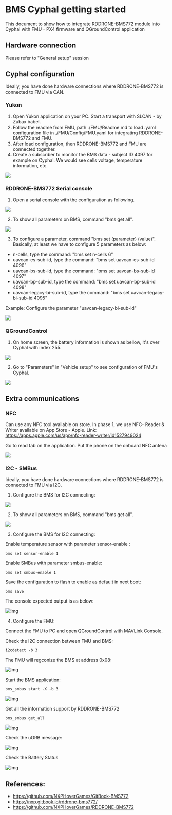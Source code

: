 # BMS Cyphal getting started

This document to show how to integrate RDDRONE-BMS772 module into Cyphal with FMU - PX4 firmware and QGroundControl application

## Hardware connection

Please refer to "General setup" session

## Cyphal configuration

Ideally, you have done hardware connections where RDDRONE-BMS772 is connected to FMU via CAN.

### Yukon

1. Open Yukon application on your PC. Start a transport with SLCAN - by Zubax babel.
2. Follow the readme from FMU, path ./FMU/Readme.md to load .yaml configuration file in ./FMU/Config/FMU.yaml for integrating RDDRONE-BMS772 and FMU.
3. After load configuration, then RDDRONE-BMS772 and FMU are connected together.
4. Create a subscriber to monitor the BMS data - subject ID 4097 for example on Cyphal. We would see cells voltage, temperature information, etc.

![](./Record/BMS-Yukon-data.png)

### RDDRONE-BMS772 Serial console

1. Open a serial console with the configuration as following.

![](./Record/Console-baudrate-cfg.png)

2. To show all parameters on BMS, command "bms get all".

![](./Record/Console-get-all.png)

3. To configure a parameter, command "bms set (parameter) (value)". Basically, at least we have to configure 5 parameters as below:

- n-cells, type the command: "bms set n-cells 6"
- uavcan-es-sub-id, type the command: "bms set uavcan-es-sub-id 4096"
- uavcan-bs-sub-id, type the command: "bms set uavcan-bs-sub-id 4097"
- uavcan-bp-sub-id, type the command: "bms set uavcan-bp-sub-id 4098"
- uavcan-legacy-bi-sub-id, type the command: "bms set uavcan-legacy-bi-sub-id 4095"

 Example:
 Configure the parameter "uavcan-legacy-bi-sub-id"

![](./Record/Console-bms-set-subject-id.png)

### QGroundControl

1. On home screen, the battery information is shown as bellow, it's over Cyphal with index 255.

![](./Record/QGC-BMS-data.png)

2. Go to "Parameters" in "Vehicle setup" to see configuration of FMU's Cyphal.

![](./Record/QGC-FMUandBMS-Cyphal.png)

## Extra communications

### NFC

Can use any NFC tool available on store. In phase 1, we use NFC- Reader & Writer available on App Store - Apple. Link: https://apps.apple.com/us/app/nfc-reader-writer/id1527949024

Go to read tab on the application. Put the phone on the onboard NFC antena

![](./Record/NFC-data.png)

### I2C - SMBus

Ideally, you have done hardware connections where RDDRONE-BMS772 is connected to FMU via I2C.

1. Configure the BMS for I2C connecting:

![](./Record/Console-baudrate-cfg.png)

2. To show all parameters on BMS, command "bms get all".

![](./Record/Console-get-all.png)

3. Configure the BMS for I2C connecting:

Enable temperature sensor with parameter sensor-enable :

```
bms set sensor-enable 1
```

Enable SMBus with parameter smbus-enable:

```
bms set smbus-enable 1
```

Save the configuration to flash to enable as default in next boot:

```
bms save
```

The console expected output is as below:

![img](./Record/Console-expected-bms-smbus.png)

4. Configure the FMU:

Connect the FMU to PC and open QGroundControl with MAVLink Console.

Check the I2C connection between FMU and BMS:

```
i2cdetect -b 3
```

The FMU will regconize the BMS at address 0x08:

![img](./Record/QGC-FMU-BMS-Connection-check.png)

Start the BMS application:

```
bms_smbus start -X -b 3
```

![img](./Record/QGC-FMU-BMSSMBUS-start.png)

Get all the information support by RDDRONE-BMS772

```
bms_smbus get_all
```

![img](./Record/QGC-FMU-BMS-get-all.png)

Check the uORB message:


![img](./Record/QGC-BMS-uORB-check.png)

Check the Battery Status

![img](./Record/QGC-BMS-SMBus-battery-status.png)

## References:

- https://github.com/NXPHoverGames/GitBook-BMS772
- https://nxp.gitbook.io/rddrone-bms772/
- https://github.com/NXPHoverGames/RDDRONE-BMS772
